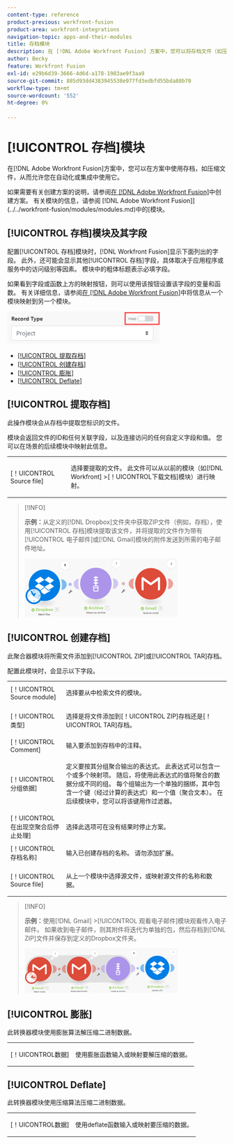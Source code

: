 ```yaml
---
content-type: reference
product-previous: workfront-fusion
product-area: workfront-integrations
navigation-topic: apps-and-their-modules
title: 存档模块
description: 在 [!DNL Adobe Workfront Fusion] 方案中，您可以将存档文件（如压缩文件）连接到多个第三方应用程序和服务。 例如，您可以配置一个方案，该方案
author: Becky
feature: Workfront Fusion
exl-id: e29b6d39-3666-4d6d-a178-1983ae9f3aa9
source-git-commit: 885d93dd4383945538e977fd3edbfd55bda88b70
workflow-type: tm+mt
source-wordcount: '552'
ht-degree: 0%

---
```


# [!UICONTROL 存档]模块

在[!DNL Adobe Workfront Fusion]方案中，您可以在方案中使用存档，如压缩文件，从而允许您在自动化或集成中使用它。

如果需要有关创建方案的说明，请参阅[在 [!DNL Adobe Workfront Fusion]](../../workfront-fusion/scenarios/create-a-scenario.md)中创建方案。 有关模块的信息，请参阅 [!DNL Adobe Workfront Fusion]](../../workfront-fusion/modules/modules.md)中的[模块。

## [!UICONTROL 存档]模块及其字段

配置[!UICONTROL 存档]模块时，[!DNL Workfront Fusion]显示下面列出的字段。 此外，还可能会显示其他[!UICONTROL 存档]字段，具体取决于应用程序或服务中的访问级别等因素。 模块中的粗体标题表示必填字段。

如果看到字段或函数上方的映射按钮，则可以使用该按钮设置该字段的变量和函数。 有关详细信息，请参阅[在 [!DNL Adobe Workfront Fusion]](../../workfront-fusion/mapping/map-information-between-modules.md)中将信息从一个模块映射到另一个模块。

![](assets/map-toggle-350x74.png)

* [[!UICONTROL 提取存档]](#extract-an-archive)
* [[!UICONTROL 创建存档]](#create-an-archive)
* [[!UICONTROL 膨胀]](#inflate)
* [[!UICONTROL Deflate]](#deflate)

## [!UICONTROL 提取存档]

此操作模块会从存档中提取您标识的文件。

模块会返回文件的ID和任何关联字段，以及连接访问的任何自定义字段和值。 您可以在场景的后续模块中映射此信息。

<table style="table-layout:auto">
 <col> 
 <col> 
 <tbody> 
  <tr> 
   <td>[！UICONTROL Source file]</td> 
   <td> <p> 选择要提取的文件。 此文件可以从以前的模块（如[!DNL Workfront] &gt;[！UICONTROL下载文档]模块）进行映射。</p>  </td> 
  </tr> 
 </tbody> 
</table>

>[!INFO]
>
>**示例：**&#x200B;从定义的[!DNL Dropbox]文件夹中获取ZIP文件（例如，存档），使用[!UICONTROL 存档]模块提取该文件，并将提取的文件作为带有[!UICONTROL 电子邮件]或[!DNL Gmail]模块的附件发送到所需的电子邮件地址。
>
>![](assets/example-dropbox-350x134.png)

## [!UICONTROL 创建存档]

此聚合器模块将所需文件添加到[!UICONTROL ZIP]或[!UICONTROL TAR]存档。

配置此模块时，会显示以下字段。

<table style="table-layout:auto"> 
 <col> 
 <col> 
 <tbody> 
  <tr> 
   <td>[！UICONTROL Source module]</td> 
   <td> <p> 选择要从中检索文件的模块。</p> </td> 
  </tr> 
  <tr> 
   <td>[！UICONTROL类型] </td> 
   <td> <p>选择是将文件添加到[！UICONTROL ZIP]存档还是[！UICONTROL TAR]存档。</p> </td> 
  </tr> 
  <tr> 
   <td>[！UICONTROL Comment]</td> 
   <td>输入要添加到存档中的注释。</td> 
  </tr> 
  <tr> 
   <td>[！UICONTROL分组依据]</td> 
   <td> <p>定义要按其分组聚合输出的表达式。 此表达式可以包含一个或多个映射项。 随后，将使用此表达式的值将聚合的数据分成不同的组。 每个组输出为一个单独的捆绑，其中包含一个键（经过计算的表达式）和一个值（聚合文本）。 在后续模块中，您可以将该键用作过滤器。</p> </td> 
  </tr> 
  <tr> 
   <td>[！UICONTROL在出现空聚合后停止处理]</td> 
   <td>选择此选项可在没有结果时停止方案。</td> 
  </tr> 
  <tr> 
   <td>[！UICONTROL存档名称]</td> 
   <td> <p> 输入已创建存档的名称。 请勿添加扩展。</p> </td> 
  </tr> 
  <tr> 
   <td>[！UICONTROL Source file]</td> 
   <td> <p>从上一个模块中选择源文件，或映射源文件的名称和数据。</p> </td> 
  </tr> 
 </tbody> 
</table>

>[!INFO]
>
>**示例：**&#x200B;使用[!DNL Gmail] >[!UICONTROL 观看电子邮件]模块观看传入电子邮件。 如果收到电子邮件，则其附件将迭代为单独的包，然后存档到[!DNL ZIP]文件并保存到定义的Dropbox文件夹。
>
>![](assets/example-gmail-350x102.png)

## [!UICONTROL 膨胀]

此转换器模块使用膨胀算法解压缩二进制数据。

<table style="table-layout:auto">
 <col> 
 <col> 
 <tbody> 
  <tr> 
   <td>[！UICONTROL数据] </td> 
   <td> <p>使用膨胀函数输入或映射要解压缩的数据。</p> </td> 
  </tr> 
 </tbody> 
</table>

## [!UICONTROL Deflate]

此转换器模块使用压缩算法压缩二进制数据。

<table style="table-layout:auto">
 <col> 
 <col> 
 <tbody> 
  <tr> 
   <td>[！UICONTROL数据] </td> 
   <td> <p>使用deflate函数输入或映射要压缩的数据。</p> </td> 
  </tr> 
 </tbody> 
</table>
